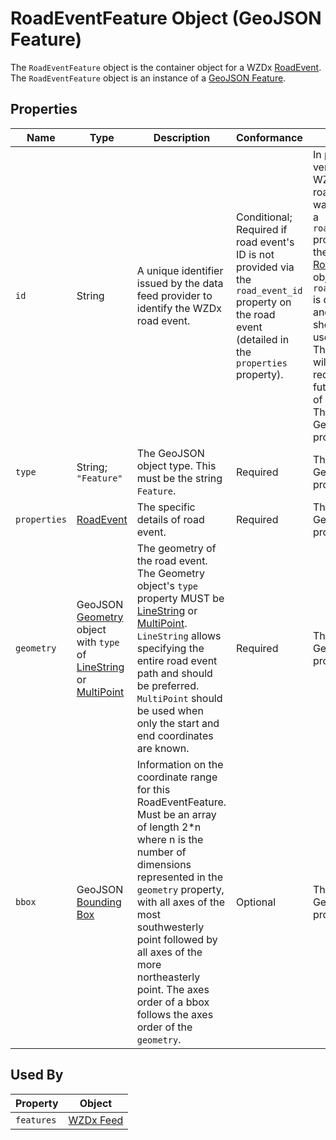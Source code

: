 # RoadEventFeature Object (GeoJSON Feature)
The `RoadEventFeature` object is the container object for a WZDx [RoadEvent](/spec-content/objects/RoadEvent.md). The `RoadEventFeature` object is an instance of a [GeoJSON Feature](https://tools.ietf.org/html/rfc7946#section-3.2).

## Properties
Name | Type | Description | Conformance | Notes
--- | --- | --- | --- | ---
`id` | String | A unique identifier issued by the data feed provider to identify the WZDx road event. | Conditional; Required if road event's ID is not provided via the `road_event_id` property on the road event (detailed in the `properties` property). | In prior versions of WZDx, the road event ID was given by a `road_event_id` property on the [RoadEvent](/spec-content/objects/RoadEvent.md) object. Now, `road_event_id` is deprecated and this `id` should be used instead. This property will be required in a future version of WZDx. This is a GeoJSON property. 
`type` | String; `"Feature"` | The GeoJSON object type. This must be the string `Feature`. | Required | This is a GeoJSON property.
`properties` | [RoadEvent](/spec-content/objects/RoadEvent.md) | The specific details of road event. | Required | This is a GeoJSON property.
`geometry` | GeoJSON [Geometry](https://tools.ietf.org/html/rfc7946#section-3.1) object with `type` of [LineString](https://tools.ietf.org/html/rfc7946#section-3.1.4) or [MultiPoint](https://tools.ietf.org/html/rfc7946#section-3.1.3) | The geometry of the road event. The Geometry object's `type` property MUST be [LineString](https://tools.ietf.org/html/rfc7946#section-3.1.4) or [MultiPoint](https://tools.ietf.org/html/rfc7946#section-3.1.3). `LineString` allows specifying the entire road event path and should be preferred. `MultiPoint` should be used when only the start and end coordinates are known. | Required | This is a GeoJSON property.
`bbox` | GeoJSON [Bounding Box](https://tools.ietf.org/html/rfc7946#section-5) | Information on the coordinate range for this RoadEventFeature. Must be an array of length 2*n where n is the number of dimensions represented in the `geometry` property, with all axes of the most southwesterly point followed by all axes of the more northeasterly point.  The axes order of a bbox follows the axes order of the `geometry`. | Optional | This is a GeoJSON property.

## Used By
Property | Object
--- | ---
`features` | [WZDx Feed](/spec-content/objects/WZDxFeed.md)
